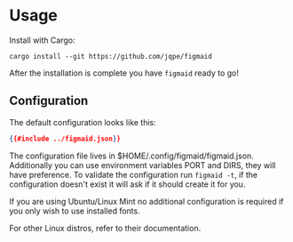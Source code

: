 # Usage

Install with Cargo:

`cargo install --git https://github.com/jqpe/figmaid` 

After the installation is complete you have `figmaid` ready to go!

## Configuration

The default configuration looks like this: 

```json
{{#include ../figmaid.json}}
```

The configuration file lives in $HOME/.config/figmaid/figmaid.json. Additionally you can use environment variables PORT and DIRS, they will have preference. To validate the configuration run `figmaid -t`, if the configuration doesn't exist it will ask if it should create it for you.

If you are using Ubuntu/Linux Mint no additional configuration is required if you only wish to use installed fonts. 

For other Linux distros, refer to their documentation.

